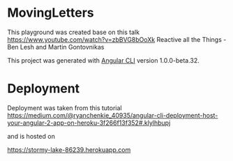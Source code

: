 # MovingLetters

This playground was created base on this talk https://www.youtube.com/watch?v=zbBVG8bOoXk
Reactive all the Things - Ben Lesh and Martin Gontovnikas

This project was generated with [Angular CLI](https://github.com/angular/angular-cli) version 1.0.0-beta.32.

# Deployment

Deployment was taken from this tutorial 
https://medium.com/@ryanchenkie_40935/angular-cli-deployment-host-your-angular-2-app-on-heroku-3f266f13f352#.klylhbupj

and is hosted on 

https://stormy-lake-86239.herokuapp.com